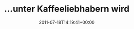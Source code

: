 ---
retweeted: false
source: <a href="http://twitter.com/download/android" rel="nofollow">Twitter for Android</a>
entities:
  hashtags: []
  symbols: []
  user_mentions:
  - name: depone
    screen_name: depone
    indices:
    - '88'
    - '95'
    id_str: '5008851'
    id: '5008851'
  - name: ؘ
    screen_name: clairdelune
    indices:
    - '96'
    - '108'
    id_str: '2441587291'
    id: '2441587291'
  urls:
  - url: http://t.co/mvnR9M0
    expanded_url: http://twitpic.com/5s498v
    display_url: twitpic.com/5s498v
    indices:
    - '109'
    - '128'
display_text_range:
- '0'
- '128'
favorite_count: '2'
id_str: '92961745437597697'
truncated: false
retweet_count: '0'
id: '92961745437597697'
possibly_sensitive: false
created_at: Mon Jul 18 14:19:41 +0000 2011
favorited: false
full_text: '...unter Kaffeeliebhabern wird diese Art der Zubereitung auch "one eighty"
  genannt. /cc [@depone](https://twitter.com/depone) [@clairdelune](https://twitter.com/clairdelune)'
lang: de
quote_url: http://twitpic.com/5s498v
tags:
- pesos:twitter
date: '2011-07-18T14:19:41+00:00'
src: https://twitter.com/bascht/status/92961745437597697
original_url: https://twitter.com/bascht/status/92961745437597697
type: twitter_tweet
text: '...unter Kaffeeliebhabern wird diese Art der Zubereitung auch "one eighty"
  genannt. /cc [@depone](https://twitter.com/depone) [@clairdelune](https://twitter.com/clairdelune)'
title: "...unter Kaffeeliebhabern wird "

---